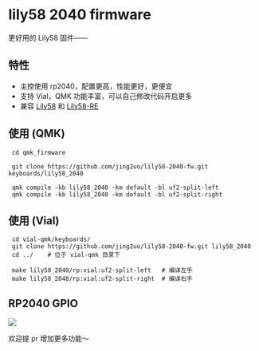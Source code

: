 # lily58 2040 firmware

更好用的 Lily58 固件——

## 特性

- 主控使用 rp2040，配置更高，性能更好，更便宜
- 支持 Vial，QMK 功能丰富，可以自己修改代码开启更多
- 兼容 [Lily58](https://github.com/kata0510/Lily58) 和 [Lily58-RE](https://github.com/kissetfall/Lily58-Pro-RE)

## 使用 (QMK)

```
 cd qmk_firmware

 git clone https://github.com/jing2uo/lily58-2040-fw.git keyboards/lily58_2040

 qmk compile -kb lily58_2040 -km default -bl uf2-split-left
 qmk compile -kb lily58_2040 -km default -bl uf2-split-right

```

## 使用 (Vial)

```
 cd vial-qmk/keyboards/
 git clone https://github.com/jing2uo/lily58-2040-fw.git lily58_2040
 cd ../    # 位于 vial-qmk 目录下

 make lily58_2040/rp:vial:uf2-split-left   # 编译左手
 make lily58_2040/rp:vial:uf2-split-right  # 编译右手
```

## RP2040 GPIO

![](README.assets/2040-gpio.jpg)

欢迎提 pr 增加更多功能～
